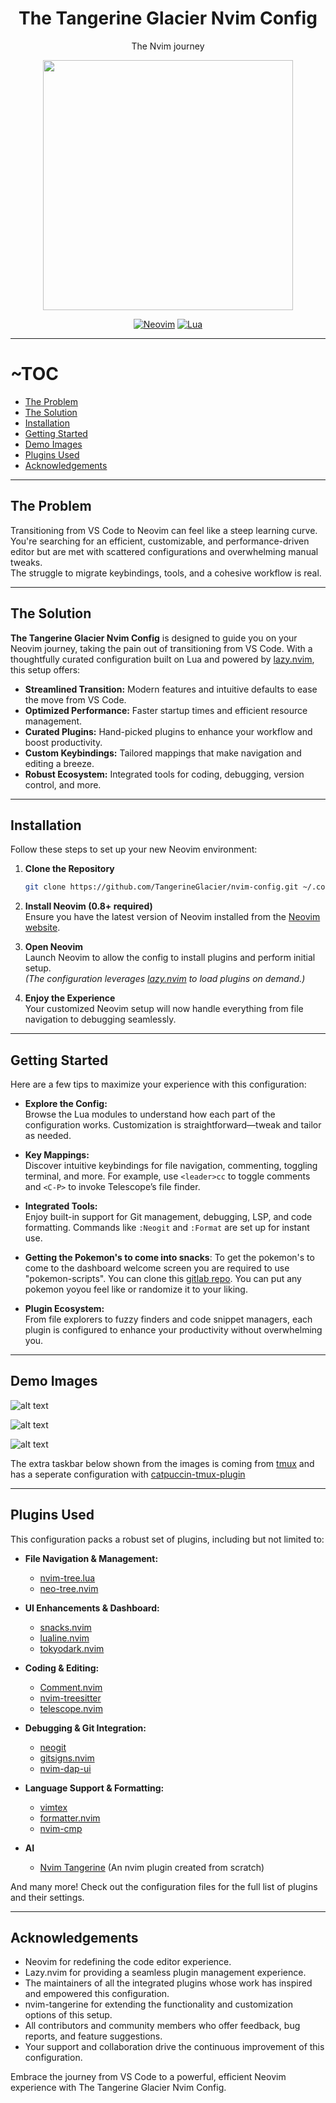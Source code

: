 
<div align="center">

# The Tangerine Glacier Nvim Config

The Nvim journey

<img
src="./image copy.png" width=400
/>

[![Neovim](https://img.shields.io/badge/Neovim%200.8+-green.svg?style=for-the-badge&logo=neovim)](https://neovim.io)
[![Lua](https://img.shields.io/badge/Lua-blue.svg?style=for-the-badge&logo=lua)](http://www.lua.org)

</div>

---

# ~TOC
- [The Problem](#the-problem)
- [The Solution](#the-solution)
- [Installation](#installation)
- [Getting Started](#getting-started)
- [Demo Images](#demo-images)
- [Plugins Used](#plugins-used)
- [Acknowledgements](#acknowledgements)


---

## The Problem

Transitioning from VS Code to Neovim can feel like a steep learning curve.  
You're searching for an efficient, customizable, and performance-driven editor but are met with scattered configurations and overwhelming manual tweaks.  
The struggle to migrate keybindings, tools, and a cohesive workflow is real.

---

## The Solution

**The Tangerine Glacier Nvim Config** is designed to guide you on your Neovim journey, taking the pain out of transitioning from VS Code. With a thoughtfully curated configuration built on Lua and powered by [lazy.nvim](https://github.com/folke/lazy.nvim), this setup offers:

- **Streamlined Transition:** Modern features and intuitive defaults to ease the move from VS Code.
- **Optimized Performance:** Faster startup times and efficient resource management.
- **Curated Plugins:** Hand-picked plugins to enhance your workflow and boost productivity.
- **Custom Keybindings:** Tailored mappings that make navigation and editing a breeze.
- **Robust Ecosystem:** Integrated tools for coding, debugging, version control, and more.

---

## Installation

Follow these steps to set up your new Neovim environment:

1. **Clone the Repository**

   ```bash
   git clone https://github.com/TangerineGlacier/nvim-config.git ~/.config/nvim
   ```

2. **Install Neovim (0.8+ required)**  
   Ensure you have the latest version of Neovim installed from the [Neovim website](https://neovim.io).

3. **Open Neovim**  
   Launch Neovim to allow the config to install plugins and perform initial setup.  
   *(The configuration leverages [lazy.nvim](https://github.com/folke/lazy.nvim) to load plugins on demand.)*

4. **Enjoy the Experience**  
   Your customized Neovim setup will now handle everything from file navigation to debugging seamlessly.

---

## Getting Started

Here are a few tips to maximize your experience with this configuration:


- **Explore the Config:**  
  Browse the Lua modules to understand how each part of the configuration works. Customization is straightforward—tweak and tailor as needed.

- **Key Mappings:**  
  Discover intuitive keybindings for file navigation, commenting, toggling terminal, and more. For example, use `<leader>cc` to toggle comments and `<C-P>` to invoke Telescope’s file finder.

- **Integrated Tools:**  
  Enjoy built-in support for Git management, debugging, LSP, and code formatting. Commands like `:Neogit` and `:Format` are set up for instant use.

- **Getting the Pokemon's to come into snacks**:
  To get the pokemon's to come to the dashboard welcome screen you are required to use "pokemon-scripts". You can clone this [gitlab repo](https://gitlab.com/phoneybadger/pokemon-colorscripts). You can put any pokemon yoyou feel like or randomize it to your liking.
  
- **Plugin Ecosystem:**  
  From file explorers to fuzzy finders and code snippet managers, each plugin is configured to enhance your productivity without overwhelming you.

---

## Demo Images

![alt text](image.png)

![alt text](image-1.png)

![alt text](image-2.png)

The extra taskbar below shown from the images is coming from [tmux](https://github.com/tmux/tmux/wiki/Getting-Started) and has a seperate configuration with [catpuccin-tmux-plugin](https://github.com/catppuccin/tmux)


---
## Plugins Used

This configuration packs a robust set of plugins, including but not limited to:

- **File Navigation & Management:**  
  - [nvim-tree.lua](https://github.com/nvim-tree/nvim-tree.lua)
  - [neo-tree.nvim](https://github.com/nvim-neo-tree/neo-tree.nvim)

- **UI Enhancements & Dashboard:**  
  - [snacks.nvim](https://github.com/folke/snacks.nvim)
  - [lualine.nvim](https://github.com/nvim-lualine/lualine.nvim)
  - [tokyodark.nvim](https://github.com/tiagovla/tokyodark.nvim)

- **Coding & Editing:**  
  - [Comment.nvim](https://github.com/numToStr/Comment.nvim)
  - [nvim-treesitter](https://github.com/nvim-treesitter/nvim-treesitter)
  - [telescope.nvim](https://github.com/nvim-telescope/telescope.nvim)

- **Debugging & Git Integration:**  
  - [neogit](https://github.com/NeogitOrg/neogit)
  - [gitsigns.nvim](https://github.com/lewis6991/gitsigns.nvim)
  - [nvim-dap-ui](https://github.com/rcarriga/nvim-dap-ui)

- **Language Support & Formatting:**  
  - [vimtex](https://github.com/lervag/vimtex)
  - [formatter.nvim](https://github.com/mhartington/formatter.nvim)
  - [nvim-cmp](https://github.com/hrsh7th/nvim-cmp)
- **AI**
  - [Nvim Tangerine](https://github.com/TangerineGlacier/nvim-tangerine) (An nvim plugin created from scratch)

And many more! Check out the configuration files for the full list of plugins and their settings.

---

## Acknowledgements
- Neovim for redefining the code editor experience.
- Lazy.nvim for providing a seamless plugin management experience.
- The maintainers of all the integrated plugins whose work has inspired and empowered this configuration.
- nvim-tangerine for extending the functionality and customization options of this setup.
- All contributors and community members who offer feedback, bug reports, and feature suggestions.
- Your support and collaboration drive the continuous improvement of this configuration.

Embrace the journey from VS Code to a powerful, efficient Neovim experience with The Tangerine Glacier Nvim Config.
